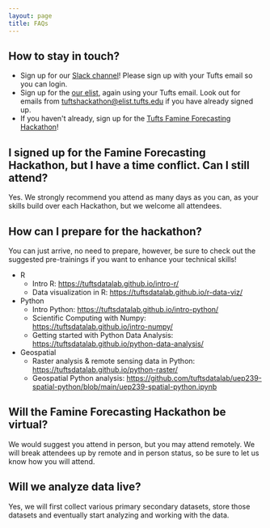 ```yaml
---
layout: page
title: FAQs
---
```


## How to stay in touch?
  - Sign up for our [Slack channel](https://go.tufts.edu/tuftshackslack)! Please sign up with your Tufts email so you can login.
  - Sign up for the [our elist](https://elist.tufts.edu/sympa/info/tuftshackathon), again using your Tufts email. Look out for emails from tuftshackathon@elist.tufts.edu if you have already signed up.
  - If you haven't already, sign up for the [Tufts Famine Forecasting Hackathon](https://tufts.qualtrics.com/jfe/form/SV_9slO6L8x646MX3M)!

## I signed up for the Famine Forecasting Hackathon, but I have a time conflict. Can I still attend? 
Yes. We strongly recommend you attend as many days as you can, as your skills build over each Hackathon, but we welcome all attendees. 

## How can I prepare for the hackathon?
You can just arrive, no need to prepare, however, be sure to check out the suggested pre-trainings if you want to enhance your technical skills! 
  - R
    - Intro R: https://tuftsdatalab.github.io/intro-r/
    - Data visualization in R: https://tuftsdatalab.github.io/r-data-viz/
  - Python
    - Intro Python: https://tuftsdatalab.github.io/intro-python/
    - Scientific Computing with Numpy: https://tuftsdatalab.github.io/intro-numpy/
    - Getting started with Python Data Analysis: https://tuftsdatalab.github.io/python-data-analysis/
  - Geospatial
    - Raster analysis & remote sensing data in Python: https://tuftsdatalab.github.io/python-raster/
    - Geospatial Python analysis: https://github.com/tuftsdatalab/uep239-spatial-python/blob/main/uep239-spatial-python.ipynb

## Will the Famine Forecasting Hackathon be virtual? 
We would suggest you attend in person, but you may attend remotely. We will break attendees up by remote and in person status, so be sure to let us know how you will attend.

## Will we analyze data live?
Yes, we will first collect various primary secondary datasets, store those datasets and eventually start analyzing and working with the data. 
